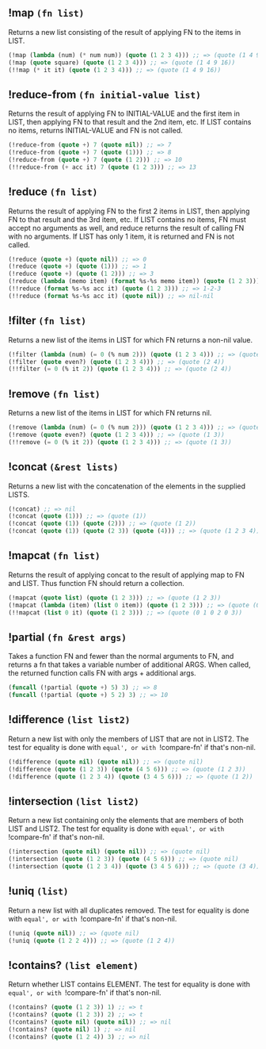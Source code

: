 ## !map `(fn list)`

Returns a new list consisting of the result of applying FN to the items in LIST.

```cl
(!map (lambda (num) (* num num)) (quote (1 2 3 4))) ;; => (quote (1 4 9 16))
(!map (quote square) (quote (1 2 3 4))) ;; => (quote (1 4 9 16))
(!!map (* it it) (quote (1 2 3 4))) ;; => (quote (1 4 9 16))
```

## !reduce-from `(fn initial-value list)`

Returns the result of applying FN to INITIAL-VALUE and the
first item in LIST, then applying FN to that result and the 2nd
item, etc. If LIST contains no items, returns INITIAL-VALUE and
FN is not called.

```cl
(!reduce-from (quote +) 7 (quote nil)) ;; => 7
(!reduce-from (quote +) 7 (quote (1))) ;; => 8
(!reduce-from (quote +) 7 (quote (1 2))) ;; => 10
(!!reduce-from (+ acc it) 7 (quote (1 2 3))) ;; => 13
```

## !reduce `(fn list)`

Returns the result of applying FN to the first 2 items in LIST,
then applying FN to that result and the 3rd item, etc. If LIST
contains no items, FN must accept no arguments as well, and
reduce returns the result of calling FN with no arguments. If
LIST has only 1 item, it is returned and FN is not called.

```cl
(!reduce (quote +) (quote nil)) ;; => 0
(!reduce (quote +) (quote (1))) ;; => 1
(!reduce (quote +) (quote (1 2))) ;; => 3
(!reduce (lambda (memo item) (format %s-%s memo item)) (quote (1 2 3))) ;; => 1-2-3
(!!reduce (format %s-%s acc it) (quote (1 2 3))) ;; => 1-2-3
(!!reduce (format %s-%s acc it) (quote nil)) ;; => nil-nil
```

## !filter `(fn list)`

Returns a new list of the items in LIST for which FN returns a non-nil value.

```cl
(!filter (lambda (num) (= 0 (% num 2))) (quote (1 2 3 4))) ;; => (quote (2 4))
(!filter (quote even?) (quote (1 2 3 4))) ;; => (quote (2 4))
(!!filter (= 0 (% it 2)) (quote (1 2 3 4))) ;; => (quote (2 4))
```

## !remove `(fn list)`

Returns a new list of the items in LIST for which FN returns nil.

```cl
(!remove (lambda (num) (= 0 (% num 2))) (quote (1 2 3 4))) ;; => (quote (1 3))
(!remove (quote even?) (quote (1 2 3 4))) ;; => (quote (1 3))
(!!remove (= 0 (% it 2)) (quote (1 2 3 4))) ;; => (quote (1 3))
```

## !concat `(&rest lists)`

Returns a new list with the concatenation of the elements in
the supplied LISTS.

```cl
(!concat) ;; => nil
(!concat (quote (1))) ;; => (quote (1))
(!concat (quote (1)) (quote (2))) ;; => (quote (1 2))
(!concat (quote (1)) (quote (2 3)) (quote (4))) ;; => (quote (1 2 3 4))
```

## !mapcat `(fn list)`

Returns the result of applying concat to the result of applying map to FN and LIST.
Thus function FN should return a collection.

```cl
(!mapcat (quote list) (quote (1 2 3))) ;; => (quote (1 2 3))
(!mapcat (lambda (item) (list 0 item)) (quote (1 2 3))) ;; => (quote (0 1 0 2 0 3))
(!!mapcat (list 0 it) (quote (1 2 3))) ;; => (quote (0 1 0 2 0 3))
```

## !partial `(fn &rest args)`

Takes a function FN and fewer than the normal arguments to FN,
and returns a fn that takes a variable number of additional ARGS.
When called, the returned function calls FN with args +
additional args.

```cl
(funcall (!partial (quote +) 5) 3) ;; => 8
(funcall (!partial (quote +) 5 2) 3) ;; => 10
```

## !difference `(list list2)`

Return a new list with only the members of LIST that are not in LIST2.
The test for equality is done with `equal',
or with `!compare-fn' if that's non-nil.

```cl
(!difference (quote nil) (quote nil)) ;; => (quote nil)
(!difference (quote (1 2 3)) (quote (4 5 6))) ;; => (quote (1 2 3))
(!difference (quote (1 2 3 4)) (quote (3 4 5 6))) ;; => (quote (1 2))
```

## !intersection `(list list2)`

Return a new list containing only the elements that are members of both LIST and LIST2.
The test for equality is done with `equal',
or with `!compare-fn' if that's non-nil.

```cl
(!intersection (quote nil) (quote nil)) ;; => (quote nil)
(!intersection (quote (1 2 3)) (quote (4 5 6))) ;; => (quote nil)
(!intersection (quote (1 2 3 4)) (quote (3 4 5 6))) ;; => (quote (3 4))
```

## !uniq `(list)`

Return a new list with all duplicates removed.
The test for equality is done with `equal',
or with `!compare-fn' if that's non-nil.

```cl
(!uniq (quote nil)) ;; => (quote nil)
(!uniq (quote (1 2 2 4))) ;; => (quote (1 2 4))
```

## !contains? `(list element)`

Return whether LIST contains ELEMENT.
The test for equality is done with `equal',
or with `!compare-fn' if that's non-nil.

```cl
(!contains? (quote (1 2 3)) 1) ;; => t
(!contains? (quote (1 2 3)) 2) ;; => t
(!contains? (quote nil) (quote nil)) ;; => nil
(!contains? (quote nil) 1) ;; => nil
(!contains? (quote (1 2 4)) 3) ;; => nil
```
